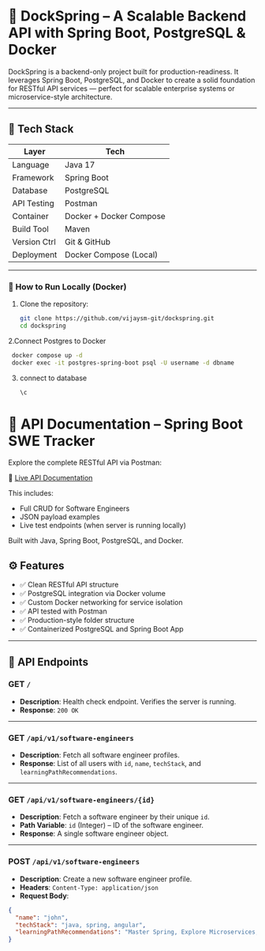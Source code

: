 # 🚀 DockSpring – A Scalable Backend API with Spring Boot, PostgreSQL & Docker

DockSpring is a backend-only project built for production-readiness. It leverages Spring Boot, PostgreSQL, and Docker to create a solid foundation for RESTful API services — perfect for scalable enterprise systems or microservice-style architecture.

---

## 🧱 Tech Stack

| Layer        | Tech                     |
|--------------|--------------------------|
| Language     | Java 17                  |
| Framework    | Spring Boot              |
| Database     | PostgreSQL               |
| API Testing  | Postman                  |
| Container    | Docker + Docker Compose  |
| Build Tool   | Maven                    |
| Version Ctrl | Git & GitHub             |
| Deployment   | Docker Compose (Local)   |

---
### 🐳 How to Run Locally (Docker)

1. Clone the repository:
   ```bash
   git clone https://github.com/vijaysm-git/dockspring.git
   cd dockspring
2.Connect Postgres to Docker
  ```bash
   docker compose up -d
   docker exec -it postgres-spring-boot psql -U username -d dbname
```
3. connect to database
   ```bash
   \c
   ```


# 📘 API Documentation – Spring Boot SWE Tracker

Explore the complete RESTful API via Postman:

🔗 [Live API Documentation](https://documenter.getpostman.com/view/37432471/2sB2qah1fB)

This includes:
- Full CRUD for Software Engineers
- JSON payload examples
- Live test endpoints (when server is running locally)

Built with Java, Spring Boot, PostgreSQL, and Docker.


## ⚙️ Features

- ✅ Clean RESTful API structure
- ✅ PostgreSQL integration via Docker volume
- ✅ Custom Docker networking for service isolation
- ✅ API tested with Postman
- ✅ Production-style folder structure
- ✅ Containerized PostgreSQL and Spring Boot App

---

## 🧪 API Endpoints

### GET `/`
- **Description**: Health check endpoint. Verifies the server is running.
- **Response**: `200 OK`

---

### GET `/api/v1/software-engineers`
- **Description**: Fetch all software engineer profiles.
- **Response**: List of all users with `id`, `name`, `techStack`, and `learningPathRecommendations`.

---

### GET `/api/v1/software-engineers/{id}`
- **Description**: Fetch a software engineer by their unique `id`.
- **Path Variable**: `id` (Integer) – ID of the software engineer.
- **Response**: A single software engineer object.

---

### POST `/api/v1/software-engineers`
- **Description**: Create a new software engineer profile.
- **Headers**: `Content-Type: application/json`
- **Request Body**:
```json
{
  "name": "john",
  "techStack": "java, spring, angular",
  "learningPathRecommendations": "Master Spring, Explore Microservices, Study System Design"
}



